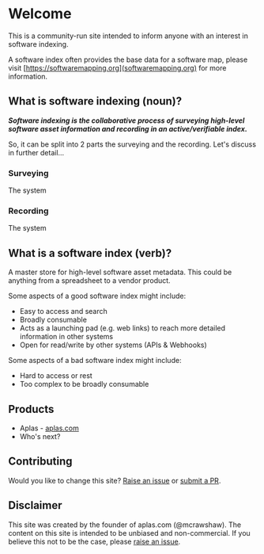 # Welcome

This is a community-run site intended to inform anyone with an interest in software indexing.

A software index often provides the base data for a software map, please visit [https://softwaremapping.org](softwaremapping.org) for more information.

## What is software indexing (noun)?

_**Software indexing is the collaborative process of surveying high-level software asset information and recording in an active/verifiable index.**_

So, it can be split into 2 parts the surveying and the recording. Let's discuss in further detail...

### Surveying

The system

### Recording

The system

## What is a software index (verb)?

A master store for high-level software asset metadata. This could be anything from a spreadsheet to a vendor product.

Some aspects of a good software index might include:

- Easy to access and search
- Broadly consumable
- Acts as a launching pad (e.g. web links) to reach more detailed information in other systems
- Open for read/write by other systems (APIs & Webhooks)

Some aspects of a bad software index might include:

- Hard to access or rest
- Too complex to be broadly consumable

## Products

- Aplas - [aplas.com](https://aplas.com)
- Who's next?

## Contributing

Would you like to change this site? [Raise an issue](https://github.com/mcrawshaw/software-indexing/issues) or [submit a PR](https://github.com/mcrawshaw/software-indexing/pulls).

## Disclaimer

This site was created by the founder of aplas.com (@mcrawshaw). The content on this site is intended to be unbiased and non-commercial. If you believe this not to be the case, please [raise an issue](https://github.com/mcrawshaw/software-indexing/issues).
